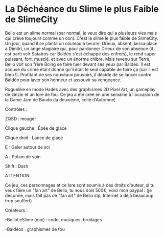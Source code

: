 # La Déchéance du Slime le plus Faible de SlimeCity



Bello est un slime normal (par normal, je veux dire qui a plusieurs vies mais qui crève toujours comme un con). C'est le slime le plus faible de SlimeCity. Un jour, quand il se planta un couteau à beurre, Drieux, absent, laissa place à Dimitri, un ange stagiaire qui, pour pardonner Drieux de son absence (il est parti voir Satatros car Baldéo s'est échappé des enfrers), le rend super puissant, fort, musclé, et avec un énorme chibre. Mais revenu sur Terre, Bello voit son frère Boing se faire tuer devant ses yeux par Baldéo. Il est accusé du crime étant donné qu'il était le seul capable de faire ça (car il est bleu !). Profitant de ses nouveaux pouvoirs, il décide de se lancer contre Baldéo pour laver son honneur et assouvir sa vengeance.



Roguelike en mode Hadès avec des graphismes 2D Pixel Art, un gameplay de zinzin et un lore de fou. Ce jeu a été créé en une semaine à l'occasion de la Game Jam de Baudo (la deuxième, celle d'Automne).



Contrôles : 

ZQSD : mouger

Clique gauche : Épée de glace

Clique droit : Lance de glace

E : Geler autour de soi

A : Potion de soin

Shift : Dash



ATTENTION

Ce jeu, ces personnages et ce lore sont soumis à des droits d'auteur, si tu veux faire un "fan art" de Bello, tu nous dois 500€, voici mon paypal : (je déconne, mais fait pas de "fan art" de Bello stp, Internet a déjà beaucoup trop souffert)



Créateurs : 

-BelloLeSlime (moi) : code, musiques, bruitages

-Baldéos : graphismes de fou


